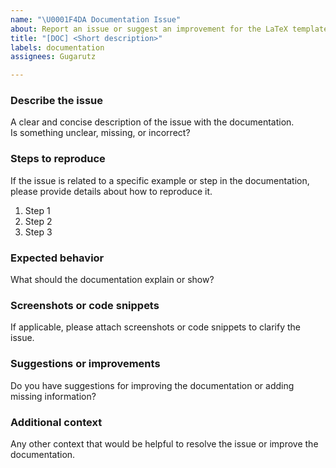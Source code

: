 ```yaml
---
name: "\U0001F4DA Documentation Issue"
about: Report an issue or suggest an improvement for the LaTeX template documentation.
title: "[DOC] <Short description>"
labels: documentation
assignees: Gugarutz

---
```


### Describe the issue
A clear and concise description of the issue with the documentation.  
Is something unclear, missing, or incorrect?

### Steps to reproduce
If the issue is related to a specific example or step in the documentation, please provide details about how to reproduce it.

1. Step 1
2. Step 2
3. Step 3

### Expected behavior
What should the documentation explain or show?

### Screenshots or code snippets
If applicable, please attach screenshots or code snippets to clarify the issue.

### Suggestions or improvements
Do you have suggestions for improving the documentation or adding missing information?

### Additional context
Any other context that would be helpful to resolve the issue or improve the documentation.
